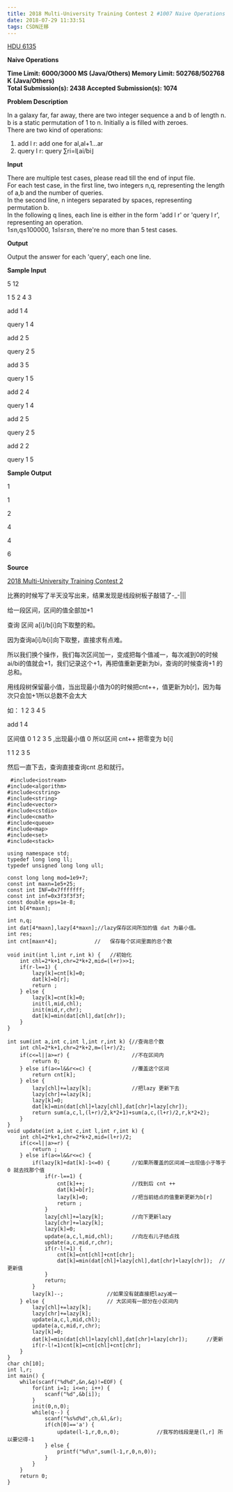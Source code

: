 ```yaml
---
title: 2018 Multi-University Training Contest 2 #1007 Naive Operations
date: 2018-07-29 11:33:51
tags: CSDN迁移
---
```

  [HDU 6135](http://acm.hdu.edu.cn/showproblem.php?pid=6315)

 **Naive Operations**

 **Time Limit: 6000/3000 MS (Java/Others) Memory Limit: 502768/502768 K (Java/Others)  
 Total Submission(s): 2438 Accepted Submission(s): 1074**  
  
 

 **Problem Description**

 In a galaxy far, far away, there are two integer sequence a and b of length n.  
 b is a static permutation of 1 to n. Initially a is filled with zeroes.  
 There are two kind of operations:  
 1. add l r: add one for al,al+1...ar  
2. query l r: query ∑ri=l⌊ai/bi⌋

 

 

 **Input**

 There are multiple test cases, please read till the end of input file.  
 For each test case, in the first line, two integers n,q, representing the length of a,b and the number of queries.  
 In the second line, n integers separated by spaces, representing permutation b.  
 In the following q lines, each line is either in the form 'add l r' or 'query l r', representing an operation.  
1≤n,q≤100000, 1≤l≤r≤n, there're no more than 5 test cases.

 

 

 **Output**

 Output the answer for each 'query', each one line.

 

 

 **Sample Input**

 5 12

 1 5 2 4 3

 add 1 4

 query 1 4

 add 2 5

 query 2 5

 add 3 5

 query 1 5

 add 2 4

 query 1 4

 add 2 5

 query 2 5

 add 2 2

 query 1 5

 

 

 **Sample Output**

 1

 1

 2

 4

 4

 6

 

 **Source**

 [2018 Multi-University Training Contest 2](http://acm.hdu.edu.cn/search.php?field=problem&amp;key=2018+Multi-University+Training+Contest+2&amp;source=1&amp;searchmode=source)

 

 比赛的时候写了半天没写出来，结果发现是线段树板子敲错了-_-|||

 给一段区间，区间的值全部加+1 

 查询 区间 a[i]/b[i]向下取整的和。

 因为查询a[i]/b[i]向下取整，直接求有点难。

 所以我们换个操作，我们每次区间加一，变成把每个值减一，每次减到0的时候ai/bi的值就会+1，我们记录这个+1，再把值重新更新为bi，查询的时候查询+1 的总和。

 用线段树保留最小值，当出现最小值为0的时候把cnt++，值更新为b[r]，因为每次只会加+1所以总数不会太大

 如： 1 2 3 4 5

 add 1 4

 区间值 0 1 2 3 5 ,出现最小值 0 所以区间 cnt++ 把零变为 b[i]

 1 1 2 3 5

 然后一直下去，查询直接查询cnt 总和就行。

 
```
 #include<iostream>
#include<algorithm>
#include<cstring>
#include<string>
#include<vector>
#include<cstdio>
#include<cmath>
#include<queue>
#include<map>
#include<set>
#include<stack>

using namespace std;
typedef long long ll;
typedef unsigned long long ull;

const long long mod=1e9+7;
const int maxn=1e5+25;
const int INF=0x7fffffff;
const int inf=0x3f3f3f3f;
const double eps=1e-8;
int b[4*maxn]; 

int n,q;
int dat[4*maxn],lazy[4*maxn];//lazy保存区间所加的值 dat 为最小值。
int res;
int cnt[maxn*4];            //   保存每个区间里面的总个数

void init(int l,int r,int k) {   //初始化
    int chl=2*k+1,chr=2*k+2,mid=(l+r)>>1;
    if(r-l==1) {
        lazy[k]=cnt[k]=0;
        dat[k]=b[r];    
        return ;
    } else {
        lazy[k]=cnt[k]=0;
        init(l,mid,chl);
        init(mid,r,chr);
        dat[k]=min(dat[chl],dat[chr]);
    }
}

int sum(int a,int c,int l,int r,int k) {//查询总个数
    int chl=2*k+1,chr=2*k+2,m=(l+r)/2;
    if(c<=l||a>=r) {                    //不在区间内
        return 0;
    } else if(a<=l&&r<=c) {             //覆盖这个区间
        return cnt[k];
    } else {
        lazy[chl]+=lazy[k];             //把lazy 更新下去
        lazy[chr]+=lazy[k];
        lazy[k]=0;
        dat[k]=min(dat[chl]+lazy[chl],dat[chr]+lazy[chr]);
        return sum(a,c,l,(l+r)/2,k*2+1)+sum(a,c,(l+r)/2,r,k*2+2);
    }
}
void update(int a,int c,int l,int r,int k) {
    int chl=2*k+1,chr=2*k+2,mid=(l+r)/2;
    if(c<=l||a>=r) {
        return ;
    } else if(a<=l&&r<=c) {             
        if(lazy[k]+dat[k]-1<=0) {       //如果所覆盖的区间减一出现值小于等于0 就去找那个值
            if(r-l==1) {
                cnt[k]++;               //找到后 cnt ++
                dat[k]=b[r];
                lazy[k]=0;              //把当前结点的值重新更新为b[r]
                return ;
            }
            lazy[chl]+=lazy[k];         //向下更新lazy
            lazy[chr]+=lazy[k];
            lazy[k]=0;
            update(a,c,l,mid,chl);      //向左右儿子结点找
            update(a,c,mid,r,chr);      
            if(r-l!=1) {
                cnt[k]=cnt[chl]+cnt[chr];
                dat[k]=min(dat[chl]+lazy[chl],dat[chr]+lazy[chr]);  //更新值
            }
            return;
        }
        lazy[k]--;              //如果没有就直接把lazy减一
    } else {                    // 大区间有一部分在小区间内
        lazy[chl]+=lazy[k];     
        lazy[chr]+=lazy[k];
        update(a,c,l,mid,chl);
        update(a,c,mid,r,chr);      
        lazy[k]=0;
        dat[k]=min(dat[chl]+lazy[chl],dat[chr]+lazy[chr]);      //更新
        if(r-l!=1)cnt[k]=cnt[chl]+cnt[chr];
    }
}
char ch[10];
int l,r;
int main() {
    while(scanf("%d%d",&n,&q)!=EOF) {
        for(int i=1; i<=n; i++) {
            scanf("%d",&b[i]);
        }
        init(0,n,0);
        while(q--) {
            scanf("%s%d%d",ch,&l,&r);
            if(ch[0]=='a') {
                update(l-1,r,0,n,0);            //我写的线段是是(l,r] 所以要记得-1
            } else {
                printf("%d\n",sum(l-1,r,0,n,0));   
            }
        }
    }
    return 0;
}
```
 

   
 